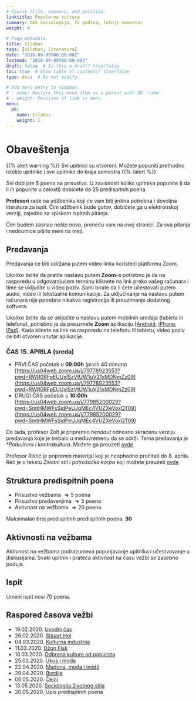 ```yaml
---
# Course title, summary, and position.
linktitle: Popularna kultura
summary: OAS Sociologija, IV godina, letnji semestar
weight: 4

# Page metadata.
title: Silabus
tags: [silabus, literatura]
date: "2018-09-09T00:00:00Z"
lastmod: "2018-09-09T00:00:00Z"
draft: false  # Is this a draft? true/false
toc: true  # Show table of contents? true/false
type: docs  # Do not modify.

# Add menu entry to sidebar.
# - name: Declare this menu item as a parent with ID `name`.
# - weight: Position of link in menu.
menu:
  pk:
    name: Silabus
    weight: 1
---
```


# Obaveštenja

{{% alert warning %}}
Svi upitnici su otvoreni. Možete popuniti prethodno istekle upitnike i sve upitnike do kraja semestra
{{% /alert %}}

Svi dobijate 5 poena na prisustvo. U zavisnosti koliko upitnika popunite (i da li ih popunite u celosti) dobićete do 25 predispitnih poena.

**Profesori** rade na udžbeniku koji će vam biti jedina potrebna i dovoljna literatura za ispit. Čim udžbenik bude gotov, dobićete ga u elektronskoj verziji, zajedno sa spiskom ispitnih pitanja.

Čim budem zasnao nešto novo, preneću vam na ovoj stranici. Za sva pitanja i nedoumice pišite meni na mejl.

## Predavanja

Predavanja će biti održana putem video linka koristeći platformu Zoom.

Ukoliko želite da pratite nastavu putem **Zoom**-a potrebno je da na rasporedu u odgovarajućem terminu kliknete na link preko vašeg računara i time se uključite u video poziv. Sami birate da li ćete učestovati putem audio, video ili tekstualne komunikacije. Za uključivanje na nastavu putem računara nije potrebna nikakva registracija ili preuzimanje dodatnog softvera.

Ukoliko želite da se uključite u nastavu putem mobilnih uređaja (tableta ili telefona), potrebno je da preuzmete **Zoom** aplikaciju ([Android](https://play.google.com/store/apps/details?id=us.zoom.videomeetings), [iPhone, iPad](https://itunes.apple.com/us/app/id546505307)). Kada klinete na link na rasporedu na telefonu ili tabletu, video poziv će biti otvoren unutar aplikacije.



### ČAS 15. APRILA (sreda)

- PRVI ČAS početak u **09:00h** (prvih 40 minuta) [https://us04web.zoom.us/j/79778923553?pwd=RWR0RFpEUUxlSzVtUW1uV21xMDNmZz09](https://us04web.zoom.us/j/79778923553?pwd=RWR0RFpEUUxlSzVtUW1uV21xMDNmZz09)
- DRUGI ČAS početak u **10:00h** [https://us04web.zoom.us/j/77985200029?pwd=SmtHMWFsSjdPeUJqMEc4VUZXeVoxQT09](https://us04web.zoom.us/j/77985200029?pwd=SmtHMWFsSjdPeUJqMEc4VUZXeVoxQT09)

Do tada, profesor Žolt je pripremio *hendaut* odnosno skraćenu verziju predavanja koje je trebalo u međuvremenu da se održi. Tema predavanja je **Potkultura i kontrakultura*. Možete ga preuzeti [ovde](/files/pk-kk.pdf).

Profesor Ristić je pripremio materijal koji je neophodno pročitati do 8. aprila. Reč je o tekstu *Životni stil i potrošačka korpa* koji možete preuzeti [ovde](/files/pk-mf.pdf).

## Struktura predispitnih poena

- Prisustvo vežbama $\Rightarrow 5$ poena
- Prisustvo predavanjima $\Rightarrow 5$ poena
- Aktivnost na vežbama $\Rightarrow 20$ poena

Maksimalan broj predispitnih predispitnih poena: **30**

## Aktivnosti na vežbama

Aktivnost na vežbama podrazumeva popunjavanje upitnika i učestvovanje u diskusijama. Svaki upitnik i prateća aktivnost na času vežbi se zasebno poduje.

## Ispit

Umeni ispit nosi $70$ poena.


## Raspored časova vežbi

- 19.02.2020.  [Uvodni čas](pk-01.html)
- 26.02.2020. [Stjuart Hol](pk-02.html)
- 04.03.2020. [Kulturna industrija](pk-03.html)
- 11.03.2020. [Džon Fisk](pk-04.html)
- 18.03.2020. [Odbrana kulture od populista](pk-05.html)
- 25.03.2020. [Ukus i moda](pk-06.html)
- 22.04.2020. [Madona, moda i imidž](pk-07.html)
- 29.04.2020. [Burdije](pk-08.html)
- 06.05.2020. [Čejni](pk-09.html)
- 13.05.2020. [Sociologija životnog stila](pk-10.html)
- 20.05.2020. Upis predispitnih poena

